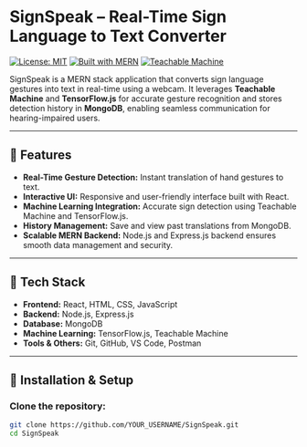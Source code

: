 # SignSpeak – Real-Time Sign Language to Text Converter

[![License: MIT](https://img.shields.io/badge/License-MIT-yellow.svg)](https://opensource.org/licenses/MIT)
[![Built with MERN](https://img.shields.io/badge/Stack-MERN-blue)](https://mern.io/)
[![Teachable Machine](https://img.shields.io/badge/ML-Teachable%20Machine-orange)](https://teachablemachine.withgoogle.com/)

SignSpeak is a MERN stack application that converts sign language gestures into text in real-time using a webcam. It leverages **Teachable Machine** and **TensorFlow.js** for accurate gesture recognition and stores detection history in **MongoDB**, enabling seamless communication for hearing-impaired users.

---

## 🔹 Features
- **Real-Time Gesture Detection:** Instant translation of hand gestures to text.  
- **Interactive UI:** Responsive and user-friendly interface built with React.  
- **Machine Learning Integration:** Accurate sign detection using Teachable Machine and TensorFlow.js.  
- **History Management:** Save and view past translations from MongoDB.  
- **Scalable MERN Backend:** Node.js and Express.js backend ensures smooth data management and security.  

---

## 🔹 Tech Stack
- **Frontend:** React, HTML, CSS, JavaScript  
- **Backend:** Node.js, Express.js  
- **Database:** MongoDB  
- **Machine Learning:** TensorFlow.js, Teachable Machine  
- **Tools & Others:** Git, GitHub, VS Code, Postman  

---

## 🔹 Installation & Setup

### Clone the repository:
```bash
git clone https://github.com/YOUR_USERNAME/SignSpeak.git
cd SignSpeak


